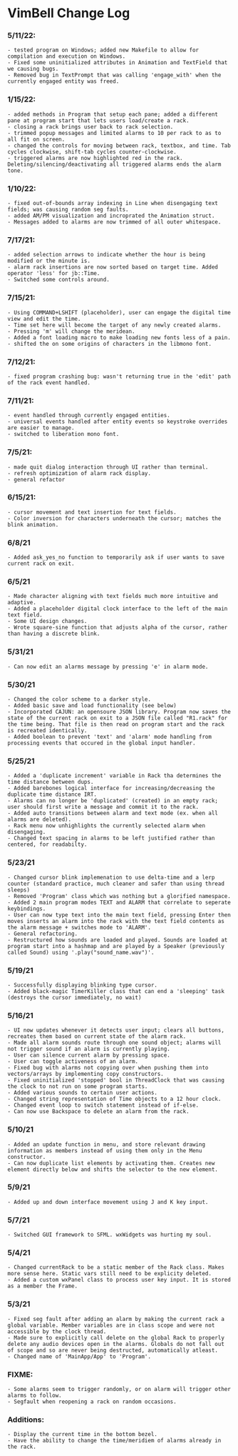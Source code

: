 # VimBell Change Log


### 5/11/22:
	- tested program on Windows; added new Makefile to allow for compilation and execution on Windows.
	- Fixed some uninitialized attributes in Animation and TextField that we causing bugs.
	- Removed bug in TextPrompt that was calling 'engage_with' when the currently engaged entity was freed.

### 1/15/22:
	- added methods in Program that setup each pane; added a different pane at program start that lets users load/create a rack.
	- closing a rack brings user back to rack selection.
	- trimmed popup messages and limited alarms to 10 per rack to as to all fit on screen.
	- changed the controls for moving between rack, textbox, and time. Tab cycles clockwise, shift-tab cycles counter-clockwise.
	- triggered alarms are now highlighted red in the rack. Deleting/silencing/deactivating all triggered alarms ends the alarm tone.

### 1/10/22:
	- fixed out-of-bounds array indexing in Line when disengaging text fields; was causing random seg faults.
	- added AM/PM visualization and incroprated the Animation struct.
	- Messages added to alarms are now trimmed of all outer whitespace.

### 7/17/21:
	- added selection arrows to indicate whether the hour is being modified or the minute is.
	- alarm rack insertions are now sorted based on target time. Added operator 'less' for jb::Time.
	- Switched some controls around.

### 7/15/21:
	- Using COMMAND+LSHIFT (placeholder), user can engage the digital time view and edit the time.
	- Time set here will become the target of any newly created alarms.
	- Pressing 'm' will change the meridean.
	- Added a font loading macro to make loading new fonts less of a pain.
	- shifted the on some origins of characters in the libmono font.

### 7/12/21:
	- fixed program crashing bug: wasn't returning true in the 'edit' path of the rack event handled.

### 7/11/21:
	- event handled through currently engaged entities.
	- universal events handled after entity events so keystroke overrides are easier to manage.
	- switched to liberation mono font.

### 7/5/21:
	- made quit dialog interaction through UI rather than terminal.
	- refresh optimization of alarm rack display.
	- general refactor

### 6/15/21:
	- cursor movement and text insertion for text fields.
	- Color inversion for characters underneath the cursor; matches the blink animation.

### 6/8/21
	- Added ask_yes_no function to temporarily ask if user wants to save current rack on exit.

### 6/5/21
	- Made character aligning with text fields much more intuitive and adaptive.
	- Added a placeholder digital clock interface to the left of the main text field.
	- Some UI design changes.
	- Wrote square-sine function that adjusts alpha of the cursor, rather than having a discrete blink.

### 5/31/21
	- Can now edit an alarms message by pressing 'e' in alarm mode.

### 5/30/21
	- Changed the color scheme to a darker style.
	- Added basic save and load functionality (see below)
	- Incorporated CAJUN: an opensoure JSON library. Program now saves the state of the current rack on exit to a JSON file called "R1.rack" for the time being. That file is then read on program start and the rack is recreated identically.
	- Added boolean to prevent 'text' and 'alarm' mode handling from processing events that occured in the global input handler.

### 5/25/21
	- Added a 'duplicate increment' variable in Rack tha determines the time distance between dups.
	- Added barebones logical interface for increasing/decreasing the duplicate time distance IRT.
	- Alarms can no longer be 'duplicated' (created) in an empty rack; user should first write a message and commit it to the rack.
	- Added auto transitions between alarm and text mode (ex. when all alarms are deleted).
	- Rack menu now unhighlights the currently selected alarm when disengaging.
	- Changed text spacing in alarms to be left justified rather than centered, for readabilty.

### 5/23/21
	- Changed cursor blink implemenation to use delta-time and a lerp counter (standard practice, much cleaner and safer than using thread sleeps)
	- Removed 'Program' class which was nothing but a glorified namespace.
	- Added 2 main program modes TEXT and ALARM that correlate to seperate keybindings.
	- User can now type text into the main text field, pressing Enter then moves inserts an alarm into the rack with the text field contents as the alarm message + switches mode to 'ALARM'.
	- General refactoring.
	- Restructured how sounds are loaded and played. Sounds are loaded at program start into a hashmap and are played by a Speaker (previously called Sound) using '.play("sound_name.wav")'.

### 5/19/21
	- Successfully displaying blinking type cursor.
	- Added black-magic TimerKiller class that can end a 'sleeping' task (destroys the cursor immediately, no wait)

### 5/16/21
	- UI now updates whenever it detects user input; clears all buttons, recreates them based on current state of the alarm rack.
	- Made all alarm sounds route through one sound object; alarms will not trigger sound if an alarm is currently playing.
	- User can silence current alarm by pressing space.
	- User can toggle activeness of an alarm.
	- Fixed bug with alarms not copying over when pushing them into vectors/arrays by implementing copy constructors.
	- Fixed uninitialized 'stopped' bool in ThreadClock that was causing the clock to not run on some program starts.
	- Added various sounds to certain user actions.
	- Changed string representation of Time objects to a 12 hour clock.
	- Changed event loop to switch statement instead of if-else.
	- Can now use Backspace to delete an alarm from the rack.

### 5/10/21
	- Added an update function in menu, and store relevant drawing information as members instead of using them only in the Menu constructor.
	- Can now duplicate list elements by activating them. Creates new element directly below and shifts the selector to the new element.

### 5/9/21
	- Added up and down interface movement using J and K key input.

### 5/7/21
	- Switched GUI framework to SFML. wxWidgets was hurting my soul.

### 5/4/21
	- Changed currentRack to be a static member of the Rack class. Makes more sense here. Static vars still need to be explicity deleted.
	- Added a custom wxPanel class to process user key input. It is stored as a member the Frame.

### 5/3/21
	- Fixed seg fault after adding an alarm by making the current rack a global variable. Member variables are in class scope and were not accessible by the clock thread.
	- Made sure to explicitly call delete on the global Rack to properly delete any audio devices open in the alarms. Globals do not fall out of scope and so are never being destructed, automatically atleast.
	- Changed name of 'MainApp/App' to 'Program'.


### FIXME:
	- Some alarms seem to trigger randomly, or on alarm will trigger other alarms to follow.
	- Segfault when reopening a rack on random occasions.

### Additions:
	- Display the current time in the bottom bezel.
	- Have the ability to change the time/meridiem of alarms already in the rack.
